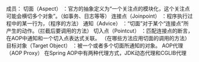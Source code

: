 成员：
切面（Aspect） ：官方的抽象定义为“一个关注点的模块化，这个关注点可能会横切多个对象”。（如事务、日志等等）
连接点（Joinpoint） ：程序执行过程中的某一行为，（程序的方法）
通知（Advice） ：“切面”对于某个“连接点”所产生的动作。（拦截后要调用的方法）
切入点（Pointcut） ：匹配连接点的断言，在AOP中通知和一个切入点表达式关联。
（在哪些方法应用切面的调用的方法）
目标对象（Target Object） ：被一个或者多个切面所通知的对象。
AOP代理（AOP Proxy） 在Spring AOP中有两种代理方式，JDK动态代理和CGLIB代理